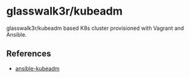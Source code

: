 # glasswalk3r/kubeadm

glasswalk3r/kubeadm based K8s cluster provisioned with Vagrant and Ansible.

## References

- [ansible-kubeadm](https://github.com/gaurav-gupta-gtm/ansible-kubeadm)

